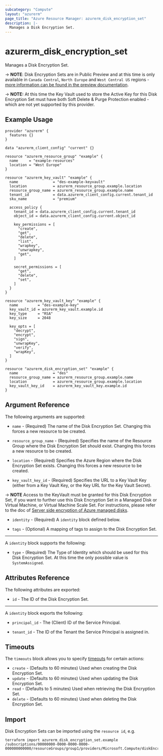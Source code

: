 ```yaml
---
subcategory: "Compute"
layout: "azurerm"
page_title: "Azure Resource Manager: azurerm_disk_encryption_set"
description: |-
  Manages a Disk Encryption Set.
---
```


# azurerm_disk_encryption_set

Manages a Disk Encryption Set.

-> **NOTE**: Disk Encryption Sets are in Public Preview and at this time is only available in `Canada Central`, `North Europe` and `West Central US` regions - [more information can be found in the preview documentation](https://docs.microsoft.com/en-us/azure/virtual-machines/linux/disk-encryption).

-> **NOTE:** At this time the Key Vault used to store the Active Key for this Disk Encryption Set must have both Soft Delete & Purge Protection enabled - which are not yet supported by this provider.

## Example Usage

```hcl
provider "azurerm" {
  features {}
}

data "azurerm_client_config" "current" {}

resource "azurerm_resource_group" "example" {
  name     = "example-resources"
  location = "West Europe"
}

resource "azurerm_key_vault" "example" {
  name                = "des-example-keyvault"
  location            = azurerm_resource_group.example.location
  resource_group_name = azurerm_resource_group.example.name
  tenant_id           = data.azurerm_client_config.current.tenant_id
  sku_name            = "premium"

  access_policy {
    tenant_id = data.azurerm_client_config.current.tenant_id
    object_id = data.azurerm_client_config.current.object_id

    key_permissions = [
      "create",
      "get",
      "delete",
      "list",
      "wrapkey",
      "unwrapkey",
      "get",
    ]

    secret_permissions = [
      "get",
      "delete",
      "set",
    ]
  }
}

resource "azurerm_key_vault_key" "example" {
  name         = "des-example-key"
  key_vault_id = azurerm_key_vault.example.id
  key_type     = "RSA"
  key_size     = 2048

  key_opts = [
    "decrypt",
    "encrypt",
    "sign",
    "unwrapKey",
    "verify",
    "wrapKey",
  ]
}

resource "azurerm_disk_encryption_set" "example" {
  name                = "des"
  resource_group_name = azurerm_resource_group.example.name
  location            = azurerm_resource_group.example.location
  key_vault_key_id    = azurerm_key_vault_key.example.id
}
```

## Argument Reference

The following arguments are supported:

* `name` - (Required) The name of the Disk Encryption Set. Changing this forces a new resource to be created.

* `resource_group_name` - (Required) Specifies the name of the Resource Group where the Disk Encryption Set should exist. Changing this forces a new resource to be created.

* `location` - (Required) Specifies the Azure Region where the Disk Encryption Set exists. Changing this forces a new resource to be created.

* `key_vault_key_id` - (Required) Specifies the URL to a Key Vault Key (either from a Key Vault Key, or the Key URL for the Key Vault Secret).

-> **NOTE** Access to the KeyVault must be granted for this Disk Encryption Set, if you want to further use this Disk Encryption Set in a Managed Disk or Virtual Machine, or Virtual Machine Scale Set. For instructions, please refer to the doc of [Server side encryption of Azure managed disks](https://docs.microsoft.com/en-us/azure/virtual-machines/linux/disk-encryption).

* `identity` - (Required) A `identity` block defined below.

* `tags` - (Optional) A mapping of tags to assign to the Disk Encryption Set.

---

A `identity` block supports the following:

* `type` - (Required) The Type of Identity which should be used for this Disk Encryption Set. At this time the only possible value is `SystemAssigned`.

## Attributes Reference

The following attributes are exported:

* `id` - The ID of the Disk Encryption Set.

---

A `identity` block exports the following:

* `principal_id` - The (Client) ID of the Service Principal.

* `tenant_id` - The ID of the Tenant the Service Principal is assigned in.

## Timeouts



The `timeouts` block allows you to specify [timeouts](https://www.terraform.io/docs/configuration/resources.html#timeouts) for certain actions:

* `create` - (Defaults to 60 minutes) Used when creating the Disk Encryption Set.
* `update` - (Defaults to 60 minutes) Used when updating the Disk Encryption Set.
* `read` - (Defaults to 5 minutes) Used when retrieving the Disk Encryption Set.
* `delete` - (Defaults to 60 minutes) Used when deleting the Disk Encryption Set.

## Import

Disk Encryption Sets can be imported using the `resource id`, e.g.

```shell
terraform import azurerm_disk_encryption_set.example /subscriptions/00000000-0000-0000-0000-000000000000/resourceGroups/group1/providers/Microsoft.Compute/diskEncryptionSets/encryptionSet1
```
